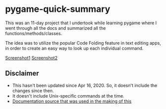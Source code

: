 # pygame-quick-summary

This was an 11-day project that I undertook while learning pygame where I went through all the docs and summarized all the functions/methods/classes.

The idea was to utilize the popular Code Folding feature in text editing apps, in order to create an easy way to look up each individual command.

[Screenshot1](https://i.ibb.co/4g9HQGM/image.png)
[Screenshot2](https://i.ibb.co/TrCNhyJ/image.png)

## Disclaimer

- This hasn't been updated since Apr 16, 2020. So, it doesn't include the changes since then.
- It doesn't include Unix-specific commands at the time.
- [Documentation source that was used in the making of this](https://devdocs.io/pygame/)
